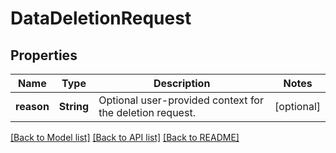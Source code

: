 # DataDeletionRequest

## Properties
Name | Type | Description | Notes
------------ | ------------- | ------------- | -------------
**reason** | **String** | Optional user-provided context for the deletion request. | [optional] 

[[Back to Model list]](../README.md#documentation-for-models) [[Back to API list]](../README.md#documentation-for-api-endpoints) [[Back to README]](../README.md)


